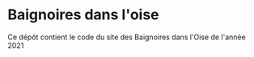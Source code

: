 # Baignoires dans l'oise
Ce dépôt contient le code du site des Baignoires dans l'Oise de l'année 2021